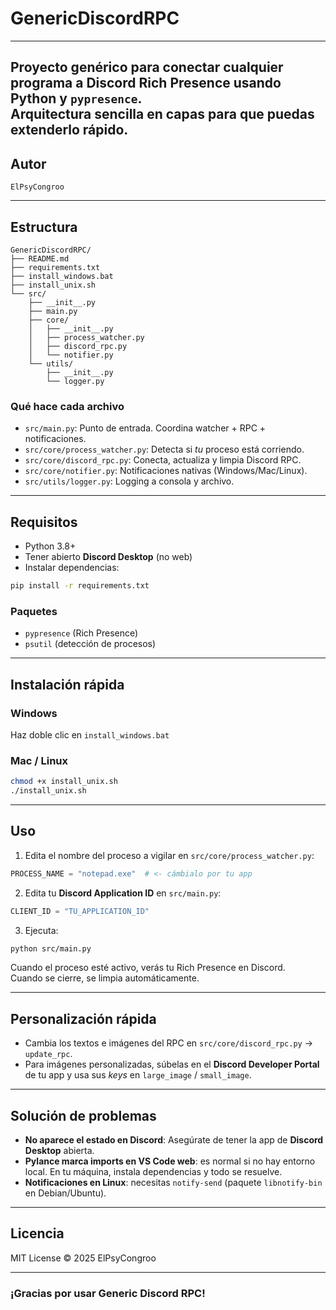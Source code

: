 # GenericDiscordRPC
---

Proyecto genérico para conectar **cualquier programa** a **Discord Rich Presence** usando Python y `pypresence`.  
Arquitectura sencilla en capas para que puedas extenderlo rápido.
---

## Autor

    ElPsyCongroo 

---

## Estructura

```
GenericDiscordRPC/
├── README.md
├── requirements.txt
├── install_windows.bat
├── install_unix.sh
└── src/
    ├── __init__.py
    ├── main.py
    ├── core/
    │   ├── __init__.py
    │   ├── process_watcher.py
    │   ├── discord_rpc.py
    │   └── notifier.py
    └── utils/
        ├── __init__.py
        └── logger.py
```

### Qué hace cada archivo

- `src/main.py`: Punto de entrada. Coordina watcher + RPC + notificaciones.
- `src/core/process_watcher.py`: Detecta si *tu* proceso está corriendo.
- `src/core/discord_rpc.py`: Conecta, actualiza y limpia Discord RPC.
- `src/core/notifier.py`: Notificaciones nativas (Windows/Mac/Linux).
- `src/utils/logger.py`: Logging a consola y archivo.

---

## Requisitos

- Python 3.8+
- Tener abierto **Discord Desktop** (no web)
- Instalar dependencias:

```bash
pip install -r requirements.txt
```

### Paquetes
- `pypresence` (Rich Presence)
- `psutil` (detección de procesos)

---

## Instalación rápida

### Windows
Haz doble clic en `install_windows.bat`

### Mac / Linux
```bash
chmod +x install_unix.sh
./install_unix.sh
```

---

## Uso

1) Edita el nombre del proceso a vigilar en `src/core/process_watcher.py`:
```python
PROCESS_NAME = "notepad.exe"  # <- cámbialo por tu app
```

2) Edita tu **Discord Application ID** en `src/main.py`:
```python
CLIENT_ID = "TU_APPLICATION_ID"
```

3) Ejecuta:
```bash
python src/main.py
```

Cuando el proceso esté activo, verás tu Rich Presence en Discord.  
Cuando se cierre, se limpia automáticamente.

---

## Personalización rápida

- Cambia los textos e imágenes del RPC en `src/core/discord_rpc.py` → `update_rpc`.
- Para imágenes personalizadas, súbelas en el **Discord Developer Portal** de tu app y usa sus *keys* en `large_image` / `small_image`.

---

## Solución de problemas

- **No aparece el estado en Discord**: Asegúrate de tener la app de **Discord Desktop** abierta.
- **Pylance marca imports en VS Code web**: es normal si no hay entorno local. En tu máquina, instala dependencias y todo se resuelve.
- **Notificaciones en Linux**: necesitas `notify-send` (paquete `libnotify-bin` en Debian/Ubuntu).

---

## Licencia

MIT License © 2025 ElPsyCongroo

---

### ¡Gracias por usar Generic Discord RPC!
